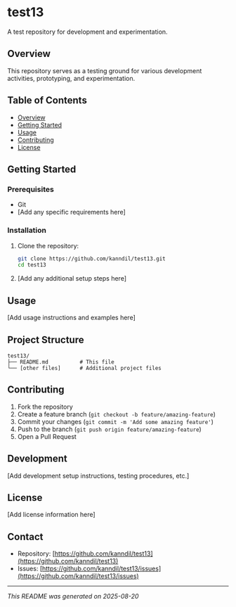 # test13

A test repository for development and experimentation.

## Overview

This repository serves as a testing ground for various development activities, prototyping, and experimentation.

## Table of Contents

- [Overview](#overview)
- [Getting Started](#getting-started)
- [Usage](#usage)
- [Contributing](#contributing)
- [License](#license)

## Getting Started

### Prerequisites

- Git
- [Add any specific requirements here]

### Installation

1. Clone the repository:
   ```bash
   git clone https://github.com/kanndil/test13.git
   cd test13
   ```

2. [Add any additional setup steps here]

## Usage

[Add usage instructions and examples here]

## Project Structure

```
test13/
├── README.md          # This file
└── [other files]      # Additional project files
```

## Contributing

1. Fork the repository
2. Create a feature branch (`git checkout -b feature/amazing-feature`)
3. Commit your changes (`git commit -m 'Add some amazing feature'`)
4. Push to the branch (`git push origin feature/amazing-feature`)
5. Open a Pull Request

## Development

[Add development setup instructions, testing procedures, etc.]

## License

[Add license information here]

## Contact

- Repository: [https://github.com/kanndil/test13](https://github.com/kanndil/test13)
- Issues: [https://github.com/kanndil/test13/issues](https://github.com/kanndil/test13/issues)

---

*This README was generated on 2025-08-20*